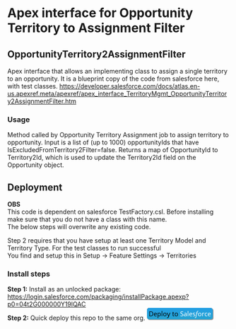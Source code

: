 # Apex interface for Opportunity Territory to Assignment Filter

## OpportunityTerritory2AssignmentFilter

Apex interface that allows an implementing class to assign a single territory to an opportunity.
It is a blueprint copy of the code from salesforce here, with test classes.
https://developer.salesforce.com/docs/atlas.en-us.apexref.meta/apexref/apex_interface_TerritoryMgmt_OpportunityTerritory2AssignmentFilter.htm

### Usage

Method called by Opportunity Territory Assignment job to assign territory to opportunity. Input is a list of (up to 1000) opportunityIds that have IsExcludedFromTerritory2Filter=false. Returns a map of OpportunityId to Territory2Id, which is used to update the Territory2Id field on the Opportunity object.

## Deployment

**OBS** \
This code is dependent on salesforce TestFactory.csl. Before installing make sure that you do not have a class with this name. \
The below steps will overwrite any existing code.

Step 2 requires that you have setup at least one Territory Model and Territory Type. For the test classes to run successful \
You find and setup this in Setup -> Feature Settings -> Territories

### Install steps

**Step 1:** Install as an unlocked package: https://login.salesforce.com/packaging/installPackage.apexp?p0=04t2G000000Y19lQAC \
**Step 2:** Quick deploy this repo to the same org.
[![Deploy to salesforce](/.assets/deploy.png)](https://githubsfdeploy.herokuapp.com/?owner=ehsky&repo=OpportunityTerritory2AssignmentFilter)
